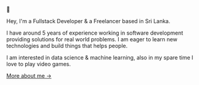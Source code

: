 👾

Hey, I'm a Fullstack Developer & a Freelancer based in Sri Lanka.

I have around 5 years of experience working in software development providing solutions for real world problems. I am eager to learn new technologies and build things that helps people.

I am interested in data science & machine learning, also in my spare time I love to play video games.

[More about me &rarr;](https://github.com/sanjulap)
